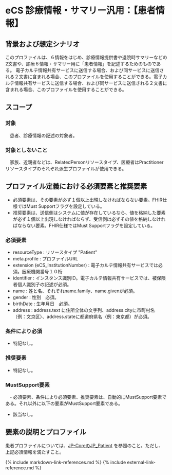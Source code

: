 
# eCS 診療情報・サマリー汎用：【患者情報】

## 背景および想定シナリオ
このプロファイルは、６情報をはじめ、診療情報提供書や退院時サマリーなどの2文書や、診療６情報・サマリー用に「患者情報」を記述するためのものである。
電子カルテ情報共有サービスに送信する場合、および同サービスに送信される２文書に含まれる場合、このプロファイルを使用することができる。電子カルテ情報共有サービスに送信する場合、および同サービスに送信される２文書に含まれる場合、このプロファイルを使用することができる。

## スコープ
### 対象
　患者、診療情報の記述の対象者。

### 対象としないこと
　家族、近親者などは、RelatedPersonリソースタイプ、医療者はPractitioner リソースタイプのそれぞれ派生プロファイルが使用できる。

## プロファイル定義における必須要素と推奨要素
  - 必須要素は、その要素が必ず１個以上出現しなければならない要素。FHIR仕様ではMust Supportフラグを設定している。
  - 推奨要素は、送信側はシステムに値が存在しているなら、値を格納した要素が必ず１個以上出現しなければならず、受信側は必ずその値を格納しなければならない要素。FHIR仕様ではMust Supportフラグを設定している。

### 必須要素
  - resourceType : リソースタイプ "Patient"
  - meta.profile : プロファイルURL
  - extension (eCS_InstitutionNumber) : 電子カルテ情報共有サービスでは必須。医療機関番号１０桁
  - identifier : インスタンス識別ID。電子カルテ情報共有サービスでは、被保険者個人識別子の記述が必須。
  - name : 姓と名、それぞれname.family、name.givenが必須。
  - gender : 性別　必須。
  - birthDate : 生年月日　必須。
  - address : address.text に住所全体の文字列、address.cityに市町村名（例：文京区）、address.stateに都道府県名（例：東京都）が必須。

### 条件により必須
  - 特記なし。

### 推奨要素
  - 特記なし。

### MustSupport要素
　- 必須要素、条件により必須要素、推奨要素は、自動的にMustSupport要素である。それ以外に以下の要素がMustSupport要素である。
  - 該当なし。

## 要素の説明とプロファイル

患者プロファイルについては、[JP-CoreのJP_Patient](https://jpfhir.jp/fhir/core/1.1.2/StructureDefinition-jp-patient.html) を参照のこと。ただし、上記必須情報を満たすこと。

{% include markdown-link-references.md %}
{% include external-link-reference.md %}